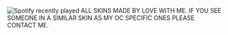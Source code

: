 ![Spotify recently played](https://spotify-recently-played-readme.vercel.app/api?user=vs06pr9c0eqe6ummgt5lm56z4&count=5)
ALL SKINS MADE BY LOVE WITH ME. IF YOU SEE SOMEONE IN A SIMILAR SKIN AS MY OC SPECIFIC ONES PLEASE CONTACT ME. 
